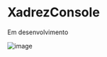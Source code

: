 # XadrezConsole

Em desenvolvimento

![image](https://user-images.githubusercontent.com/50143426/231614024-81489a99-d3b7-412f-98ab-efc0e488c6d4.png)
